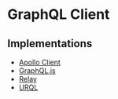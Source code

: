 # GraphQL Client

## Implementations

- [Apollo Client](/apollo/client.md)
- [GraphQL.js](/graphql-js.md)
- [Relay](https://relay.dev/)
- [URQL](/urql.md)
